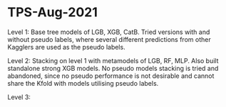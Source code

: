 # TPS-Aug-2021

Level 1: Base tree models of LGB, XGB, CatB. Tried versions with and without pseudo labels, where several different predictions from other Kagglers are used as the pseudo labels.

Level 2: Stacking on level 1 with metamodels of LGB, RF, MLP. Also built standalone strong XGB models. No pseudo models stacking is tried and abandoned, since no pseudo performance is not desirable and cannot share the Kfold with models utilising pseudo labels.

Level 3:
